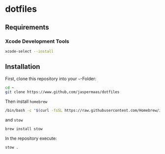 # dotfiles

## Requirements

### Xcode Development Tools

```sh
xcode-select --install
```

## Installation

First, clone this repository into your `~`-Folder:
```sh
cd ~
git clone https://www.github,com/jaspermaas/dotfiles
```

Then install `homebrew`
```sh
/bin/bash -c "$(curl -fsSL https://raw.githubusercontent.com/Homebrew/install/HEAD/install.sh)"
```
and `stow`
```sh
brew install stow
```
In the repository execute:
```sh
stow .
```
